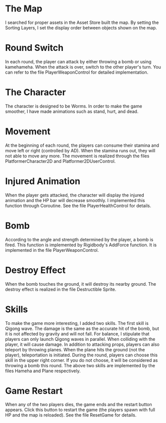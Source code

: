 # The Map

I searched for proper assets in the Asset Store built the map. By setting the Sorting Layers, I set the display order between objects shown on the map.

# Round Switch

In each round, the player can attack by either throwing a bomb or using kamehameha. When the attack is over, switch to the other player's turn. You can refer to the file PlayerWeaponControl for detailed implementation.

# The Character

The character is designed to be Worms. In order to make the game smoother, I have made animations such as stand, hurt, and dead.

# Movement

At the beginning of each round, the players can consume their stamina and move left or right (controlled by AD). When the stamina runs out, they will not able to move any more. The movement is realized through the files PlatformerCharacter2D and Platformer2DUserControl.

# Injured Animation

When the player gets attacked, the character will display the injured animation and the HP bar will decrease smoothly. I implemented this function through Coroutine. See the file PlayerHealthControl for details.

# Bomb

According to the angle and strength determined by the player, a bomb is fired. This function is implemented by Rigidbody's AddForce function. It is implemented in the file PlayerWeaponControl.

# Destroy Effect

When the bomb touches the ground, it will destroy its nearby ground. The destroy effect is realized in the file Destructible Sprite.

# Skills

To make the game more interesting, I added two skills. The first skill is Qigong wave. The damage is the same as the accurate hit of the bomb, but it is not affected by gravity and will not fall. For balance, I stipulate that players can only launch Qigong waves in parallel. When colliding with the player, it will cause damage. In addition to attacking props, players can also teleport by throwing planes. When the plane hits the ground (not the player), teleportation is initiated. During the round, players can choose this skill in the upper right corner. If you do not choose, it will be considered as throwing a bomb this round. The above two skills are implemented by the files Hameha and Plane respectively.

# Game Restart
When any of the two players dies, the game ends and the restart button appears. Click this button to restart the game (the players spawn with full HP and the map is reloaded). See the file ResetGame for details.
